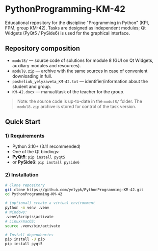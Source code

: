 # PythonProgramming-KM-42

Educational repository for the discipline "Programming in Python" (KPI, FPM, group KM-42).
Tasks are designed as independent modules; Qt Widgets (PyQt5 / PySide6) is used for the graphical interface.

## Repository composition

- `modul8/` — source code of solutions for module 8 (GUI on Qt Widgets, auxiliary modules and resources).
- `modul8.zip` — archive with the same sources in case of convenient downloading in full.
- `posheliuk_yelyzaveta_KM-42.txt` — identifier/information about the student and group.
- `KM-42.docx` — manual/task of the teacher for the group.

> Note: the source code is up-to-date in the `modul8/` folder. The `modul8.zip` archive is stored for control of the task version.

## Quick Start

### 1) Requirements
- Python 3.10+ (3.11 recommended)
- One of the Qt bindings:
- **PyQt5**: `pip install pyqt5`
- or **PySide6**: `pip install pyside6`

### 2) Installation
```bash
# Clone repository
git clone https://github.com/yelypk/PythonProgramming-KM-42.git
cd PythonProgramming-KM-42

# (optional) create a virtual environment
python -m venv .venv
# Windows:
.venv\Scripts\activate
# Linux/macOS:
source .venv/bin/activate

# Install dependencies
pip install -U pip
pip install pyqt5 

